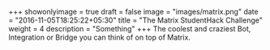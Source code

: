 +++
showonlyimage = true
draft = false
image = "images/matrix.png"
date = "2016-11-05T18:25:22+05:30"
title = "The Matrix StudentHack Challenge"
weight = 4
description = "Something"
+++
The coolest and craziest Bot, Integration or Bridge you can think of on top of Matrix.
